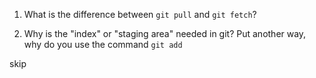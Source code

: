 1. What is the difference between `git pull` and `git fetch`?

1. Why is the "index" or "staging area" needed in git? Put another way, why do you use the command `git add`


skip